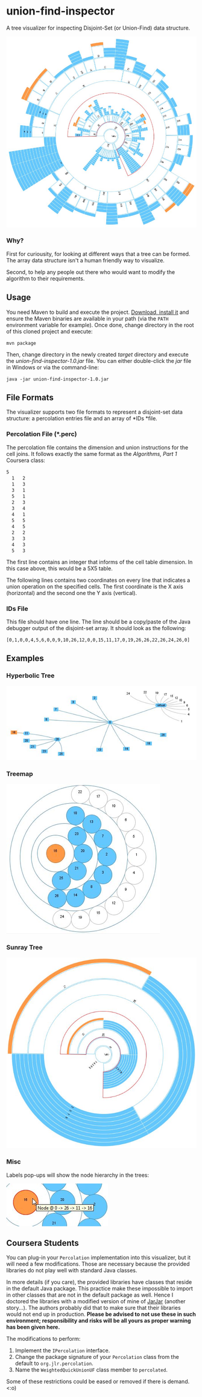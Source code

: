 union-find-inspector
====================

A tree visualizer for inspecting Disjoint-Set (or Union-Find) data structure.

![A disjoint-set data structure representation using a sunray tree visualization](/images/union-find-sunray-400.jpg "Sunray Tree")

### Why? ###

First for curiousity, for looking at different ways that a tree can be formed. The array data structure isn't a human friendly way to visualize.

Second, to help any people out there who would want to modify the algorithm to their requirements. 

## Usage ##

You need Maven to build and execute the project. [Download, install it](http://maven.apache.org/) and ensure the Maven binaries are available in your path (via the `PATH` environment variable for example). Once done, change directory in the root of this cloned project and execute:

```
mvn package
```

Then, change directory in the newly created *target* directory and execute the *union-find-inspector-1.0.jar* file. You can either double-click the *jar* file in Windows or via the command-line:

```
java -jar union-find-inspector-1.0.jar
```

## File Formats ##

The visualizer supports two file formats to represent a disjoint-set data structure: a percolation entries file and an array of *IDs *file.

### Percolation File (*.perc) ###

The percolation file contains the dimension and union instructions for the cell joins. It follows exactly the same format as the *Algorithms, Part 1* Coursera class:

```
5
  1   2
  1   3
  3   1
  5   1
  2   3
  3   4
  4   1
  5   5
  4   5
  2   2
  3   3
  4   3
  5   3
```

The first line contains an integer that informs of the cell table dimension. In this case above, this would be a 5X5 table. 

The following lines contains two coordinates on every line that indicates a union operation on the specified cells. The first coordinate is the X axis (horizontal) and the second one the Y axis (vertical).

### IDs File ###

This file should have one line. The line should be a copy/paste of the Java debugger output of the disjoint-set array. It should look as the following:

```
[0,1,0,0,4,5,6,0,0,9,10,26,12,0,0,15,11,17,0,19,26,26,22,26,24,26,0]
```

## Examples ##

### Hyperbolic Tree ###

![A disjoint-set data representation using a hyperbolic tree visualization](/images/union-find-hypertree-25.jpg "Hyperbolic Tree")

### Treemap ###

![A disjoint-set data representation using a treemap visualization](/images/union-find-treemap-25.jpg "Treemap")

### Sunray Tree ###

![A disjoint-set data representation using a sunray tree visualization](/images/union-find-sunray-25.jpg "Sunray Tree")

### Misc ###

Labels pop-ups will show the node hierarchy in the trees:

![Labels](/images/union-find-treemap-25-label.jpg "Labels")

## Coursera Students ##

You can plug-in your `Percolation` implementation into this visualizer, but it will need a few modifications. Those are necessary because the provided libraries do not play well with standard Java classes. 

In more details (if you care), the provided libraries have classes that reside in the default Java package. This practice make these impossible to import in other classes that are not in the default package as well. Hence I doctored the libraries with a modified version of mine of [JarJar](https://code.google.com/p/jarjar/) (another story...). The authors probably did that to make sure that their libraries would not end up in production. **Please be advised to not use these in such environment; responsibility and risks will be all yours as proper warning has been given here.**

The modifications to perform:

1. Implement the `IPercolation` interface.
1. Change the package signature of your `Percolation` class from the default to `org.jlr.percolation`.
1. Name the `WeightedQuickUnionUF` class member to `percolated`.
 
Some of these restrictions could be eased or removed if there is demand. <:o)
